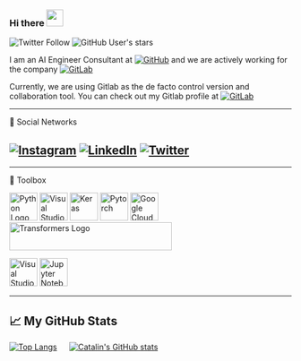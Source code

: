 ### Hi there <img src="https://raw.githubusercontent.com/MartinHeinz/MartinHeinz/master/wave.gif" width="30px">

![Twitter Follow](https://img.shields.io/twitter/follow/ugaray96?style=social)
![GitHub User's stars](https://img.shields.io/github/stars/ugm2?style=social)


I am an AI Engineer Consultant at <a href="https://github.com/atomizedltd"> <img alt="GitHub" src="https://img.shields.io/badge/atomizedltd%20-%23121011.svg?&style=for-the-badge&logo=github&logoColor=white"/></a> and we are actively working for the company <a href="https://www.sorcero.com/"> <img alt="GitLab" src="https://img.shields.io/badge/Sorcero%20-%23181717.svg?&style=for-the-badge&logo=gitlab&logoColor=white"/></a>

Currently, we are using Gitlab as the de facto control version and collaboration tool. You can check out my Gitlab profile at <a href="https://gitlab.com/ugmSorcero"> <img alt="GitLab" src="https://img.shields.io/badge/ugmSorcero%20-%23181717.svg?&style=for-the-badge&logo=gitlab&logoColor=white"/></a>

---

📱 Social Networks

<a href="https://www.instagram.com/ugaray96/"> <img alt="Instagram" src="https://img.shields.io/badge/@ugaray96%20-%23E4405F.svg?&style=for-the-badge&logo=Instagram&logoColor=white"/></a>
<a href="https://www.linkedin.com/in/ugm96/"><img alt="LinkedIn" src="https://img.shields.io/badge/Unai Garay Maestre%20-%230077B5.svg?&style=for-the-badge&logo=linkedin&logoColor=white"/></a>
<a href="https://twitter.com/ugaray96"><img alt="Twitter" src="https://img.shields.io/badge/ugaray96%20-%231DA1F2.svg?&style=for-the-badge&logo=Twitter&logoColor=white"/></a>
---

---

🧰 Toolbox

<img src="https://cdn.worldvectorlogo.com/logos/python-5.svg" alt="Python Logo" width="50" height="50"/> <img src="https://cdn.worldvectorlogo.com/logos/tensorflow-2.svg" alt="Visual Studio Code Logo" width="50" height="50"/> <img alt="Keras" src="http://adventuresinmachinelearning.com/wp-content/uploads/2017/05/keras-logo-small-wb-1.png" width="50" height="50"/> <img alt="Pytorch" src="https://upload.wikimedia.org/wikipedia/commons/1/10/PyTorch_logo_icon.svg" width="50" height="50"/> <img src="https://cdn.worldvectorlogo.com/logos/google-cloud-1.svg" alt="Google Cloud Logo" width="50" height="50"/>  <img src="https://raw.githubusercontent.com/huggingface/transformers/master/docs/source/imgs/transformers_logo_name.png" alt="Transformers Logo" width="290" height="50"/> 



<img src="https://cdn.worldvectorlogo.com/logos/visual-studio-code-1.svg" alt="Visual Studio Code Logo" width="50" height="50"/> <img src="https://miro.medium.com/max/512/1*Ldt9nXA7_jaEzcVgL7rclQ.png" alt="Jupyter Notebook Logo" width="50" height="50"/>

---

## &#x1f4c8; My GitHub Stats

[![Top Langs](https://github-readme-stats.vercel.app/api/top-langs/?username=ugm2&hide=java,html,css&theme=radical)](https://github.com/anuraghazra/github-readme-stats)
&emsp;
[![Catalin's GitHub stats](https://github-readme-stats.vercel.app/api?username=ugm2&theme=radical)](https://github.com/anuraghazra/github-readme-stats)

<!--
**ugm2/ugm2** is a ✨ _special_ ✨ repository because its `README.md` (this file) appears on your GitHub profile.

Here are some ideas to get you started:

- 🔭 I’m currently working on ...
- 🌱 I’m currently learning ...
- 👯 I’m looking to collaborate on ...
- 🤔 I’m looking for help with ...
- 💬 Ask me about ...
- 📫 How to reach me: ...
- 😄 Pronouns: ...
- ⚡ Fun fact: ...
-->
